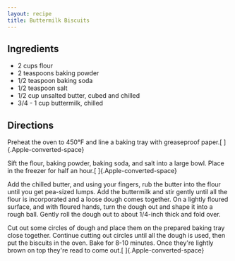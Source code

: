 ```yaml
---
layout: recipe
title: Buttermilk Biscuits
---
```


## Ingredients

* 2 cups flour
* 2 teaspoons baking powder
* 1/2 teaspoon baking soda
* 1/2 teaspoon salt
* 1/2 cup unsalted butter, cubed and chilled
* 3/4 - 1 cup buttermilk, chilled

## Directions

Preheat the oven to 450°F and line a baking tray with greaseproof
paper.[ ]{.Apple-converted-space}

Sift the flour, baking powder, baking soda, and salt into a large bowl.
Place in the freezer for half an hour.[ ]{.Apple-converted-space}

Add the chilled butter, and using your fingers, rub the butter into the
flour until you get pea-sized lumps. Add the buttermilk and stir gently
until all the flour is incorporated and a loose dough comes together. On
a lightly floured surface, and with floured hands, turn the dough out
and shape it into a rough ball. Gently roll the dough out to about
1/4-inch thick and fold over.

Cut out some circles of dough and place them on the prepared baking tray
close together. Continue cutting out circles until all the dough is
used, then put the biscuits in the oven. Bake for 8-10 minutes. Once
they're lightly brown on top they're read to come
out.[ ]{.Apple-converted-space}
